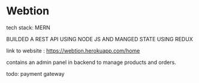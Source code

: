 # Webtion
tech stack:
MERN

BUILDED A REST API USING NODE JS AND MANGED STATE USING REDUX

link to website : 
https://webtion.herokuapp.com/home

contains an admin panel in backend to manage products and orders.

todo:
payment gateway
